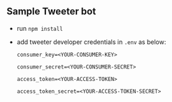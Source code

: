 ## Sample Tweeter bot

- run `npm install`
- add tweeter developer credentials in `.env` as below: 

  `consumer_key=<YOUR-CONSUMER-KEY>`
  
  `consumer_secret=<YOUR-CONSUMER-SECRET>`
  
  `access_token=<YOUR-ACCESS-TOKEN>`
  
  `access_token_secret=<YOUR-ACCESS-TOKEN-SECRET>`
